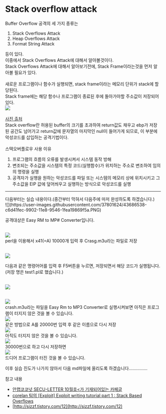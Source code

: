 Stack overflow attack
======

Buffer Overflow 공격의 세 가지 종류는<br>
1. Stack Overflows Attack<br>
2. Heap Overflows Attack <br>
3. Format String Attack <br>

등이 있다.<br>
이중에서 Stack Overflows Attack에 대해서 알아볼것이다.<br>
Stack Overflows Attack에 대해서 알아보기전에, Stack Frame이라는것을 먼저 알아볼 필요가 있다.<br>
<br>
새로운 프로그램이나 함수가 실행되면, stack frame이라는 메모리 단위가 stack에 할당된다.<br>
Stack frame에는 해당 함수나 프로그램이 종료된 후에 돌아가야할 주소값이 저장되어있다.
<br>
![](http://img1.daumcdn.net/thumb/R1920x0/?fname=http%3A%2F%2Fcfile21.uf.tistory.com%2Fimage%2F226BB336595CE56C25AD7A)<br>
<br>[사진 출처](http://sizzf.tistory.com/12)<br>
Stack overflow란 허용된 buffer의 크기를 초과하여 return값도 채우고 ebp가 저장된 공간도
넘어가고 return값에 문자열의 마지막인 null이 들어가게 되므로, 이 부분에 악성코드를 삽입하는 공격기법이다.
<br><br>
스택오버플로우 사용 이유
1. 프로그램의 흐름의 오류를 발생시켜서 시스템 동작 방해<br>
2. 변조되는 주소값을 시스템의 특정 코드(실행함수)가 위치하는 주소로 변조하여 임의의 명령을 실행<br>
3. 공격자가 실행을 원하는 악성코드를 파일 또는 시스템의 메모리 상에 위치시키고 그 주소값을 EIP 값에 덮어씌우고 실행하는 방식으로 악성코드를 실행
<hr>
다음부터는 실습 내용이다.(중간부터 막혀서 다음주에 마저 완성하도록 하겠습니다.)
<br>![](https://user-images.githubusercontent.com/37801624/43686538-c6d41fec-9902-11e8-9546-1fea19869f5a.PNG)<br>

공격대상은 Easy RM to MP# Converter입니다.

<br>![](https://user-images.githubusercontent.com/37801624/43686539-c6fddc60-9902-11e8-8f63-012e2b3b0109.PNG)<br>
perl을 이용해서 x41(=A) 10000개 입력 후 Crasg.m3u라는 파일로 저장

<br>![](https://user-images.githubusercontent.com/37801624/43686540-c7280760-9902-11e8-8530-3aac9ad603d0.PNG)<br>

 다음과 같은 명령어어를 입력 후 F5버튼을 누르면, 저장되면서 해당 코드가 실행됩니다.(저장 명은 test1.pl로 했습니다.)
 
<br>![](https://user-images.githubusercontent.com/37801624/43686541-c7538cc8-9902-11e8-9129-bdc1a8c54a43.PNG)<br>

<br>![](https://user-images.githubusercontent.com/37801624/43686543-c7a6c186-9902-11e8-841d-66cc617c5f68.PNG)<br>
crash.m3u라는 파일을 Easy Rm to MP3 Converter로 실행시켜보면 아직은 프로그램이 터지지 않은 것을 볼 수 있습니다.
<br>![](https://user-images.githubusercontent.com/37801624/43686544-c7cf6ea6-9902-11e8-87f9-4577b4e65039.PNG)<br>
같은 방법으로 A를 20000번 입력 후 같은 이름으로 다시 저장
<br>![](https://user-images.githubusercontent.com/37801624/43686545-c7f9a3e2-9902-11e8-9c89-37323d5d9327.PNG)<br>
아직도 터지지 않은 것을 볼 수 있습니다.
<br>![](https://user-images.githubusercontent.com/37801624/43686681-e1ad2b68-9904-11e8-85d1-820f77b7a2b4.PNG)<br>
30000번으로 하고 다시 저장하면
<br>![](https://user-images.githubusercontent.com/37801624/43686546-c836df96-9902-11e8-8105-884c6ee58c17.PNG)<br>
드디어 프로그램이 터진 것을 볼 수 있습니다.

이후 실습 진도가 나가지 않아서 다음 md파일에 올리도록 하겠습니다...............




참고 내용
- [안랩코코넛 SECU-LETTER 10월호<가 기재되어있는 카페글](http://cafe345.daum.net/_c21_/bbs_search_read?grpid=RYQP&fldid=359b&contentval=0006ozzzzzzzzzzzzzzzzzzzzzzzzz&nenc=&fenc=&q=%C5%F8%B9%D9%B1%B8%BC%BA%BF%E4%BC%D2&nil_profile=cafetop&nil_menu=sch_updw)<br>
- [corelan 팀의 [Exploit] Exploit writing tutorial part 1 : Stack Based Overflows](https://www.corelan.be/index.php/2009/07/19/exploit-writing-tutorial-part-1-stack-based-overflows/)
- [http://sizzf.tistory.com/12](http://sizzf.tistory.com/12)
